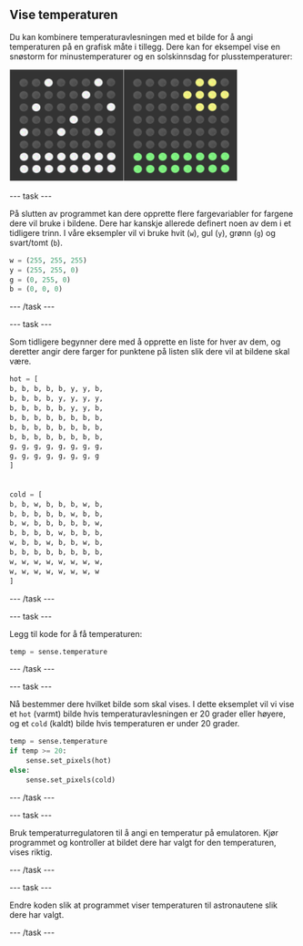 ## Vise temperaturen

Du kan kombinere temperaturavlesningen med et bilde for å angi temperaturen på en grafisk måte i tillegg. Dere kan for eksempel vise en snøstorm for minustemperaturer og en solskinnsdag for plusstemperaturer:

![Varmt og kaldt](images/hot-and-cold.png)

\--- task \---

På slutten av programmet kan dere opprette flere fargevariabler for fargene dere vil bruke i bildene. Dere har kanskje allerede definert noen av dem i et tidligere trinn. I våre eksempler vil vi bruke hvit (`w`), gul (`y`), grønn (`g`) og svart/tomt (`b`).

```python
w = (255, 255, 255)
y = (255, 255, 0)
g = (0, 255, 0)
b = (0, 0, 0)
```

\--- /task \---

\--- task \---

Som tidligere begynner dere med å opprette en liste for hver av dem, og deretter angir dere farger for punktene på listen slik dere vil at bildene skal være.

```python
hot = [
b, b, b, b, b, y, y, b,
b, b, b, b, y, y, y, y,
b, b, b, b, b, y, y, b,
b, b, b, b, b, b, b, b,
b, b, b, b, b, b, b, b,
b, b, b, b, b, b, b, b,
g, g, g, g, g, g, g, g,
g, g, g, g, g, g, g, g
]


cold = [
b, b, w, b, b, b, w, b,
b, b, b, b, b, w, b, b,
b, w, b, b, b, b, b, w,
b, b, b, b, w, b, b, b,
w, b, b, w, b, b, w, b,
b, b, b, b, b, b, b, b,
w, w, w, w, w, w, w, w,
w, w, w, w, w, w, w, w
]
```

\--- /task \---

\--- task \---

Legg til kode for å få temperaturen:

```python
temp = sense.temperature
```

\--- /task \---

\--- task \---

Nå bestemmer dere hvilket bilde som skal vises. I dette eksemplet vil vi vise et `hot` (varmt) bilde hvis temperaturavlesningen er 20 grader eller høyere, og et `cold` (kaldt) bilde hvis temperaturen er under 20 grader.

```python
temp = sense.temperature
if temp >= 20:
    sense.set_pixels(hot)
else:
    sense.set_pixels(cold)
```

\--- /task \---

\--- task \---

Bruk temperaturregulatoren til å angi en temperatur på emulatoren. Kjør programmet og kontroller at bildet dere har valgt for den temperaturen, vises riktig.

\--- /task \---

\--- task \---

Endre koden slik at programmet viser temperaturen til astronautene slik dere har valgt.

\--- /task \---